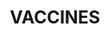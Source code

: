 ---
title: VACCINES
crosslinks:
- conspiracy
- VaccinesCause
- AntiVaccineMemes
- science
- VaccineCausesAutism
- AskReddit
- medicine
- help
- VaccinesAreMoreAwesomeThanSex
- autotldr
- worldnews
- EverythingScience
- VaccinesAreGodsGiftToMan
- Vaccine
- educationalgifs
---